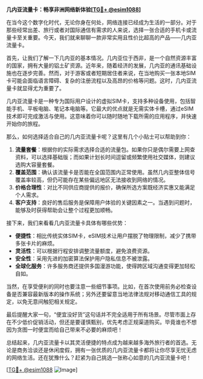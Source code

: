 **几内亚流量卡：畅享非洲网络新体验[[TG💪+ @esim1088](https://t.me/s/esim1088)]**

在当今这个数字化时代，无论你身在何处，网络连接已经成为生活的一部分。对于那些经常出差、旅行或者对国际通信有需求的人来说，选择一张合适的手机卡或流量卡至关重要。今天，我们就来聊聊一款非常实用且性价比超高的产品——几内亚流量卡。

首先，让我们了解一下几内亚的基本情况。几内亚位于西非，是一个自然资源丰富的国家，拥有大量的铝土矿资源。近年来，随着经济的发展，几内亚的通讯基础设施也在逐步完善。然而，对于游客或者短期居住者来说，在当地购买一张本地SIM卡可能会面临语言障碍、复杂的注册流程以及高昂的价格等问题。这时，几内亚流量卡就显得尤为重要了。

几内亚流量卡是一种专为国际用户设计的虚拟SIM卡，支持多种设备使用，包括智能手机、平板电脑、笔记本电脑等。它最大的优点就是无需实体卡槽，通过eSIM技术即可完成激活与使用。这意味着你可以随时随地下载所需的应用程序，并快速开始你的旅程。

那么，如何选择适合自己的几内亚流量卡呢？这里有几个小贴士可以帮助到你：

1. **流量套餐**：根据你的实际需求选择合适的流量包。如果你只是偶尔需要上网查资料，可以选择基础版；而如果计划长时间逗留或频繁使用社交媒体，则建议选购大容量套餐。
2. **覆盖范围**：确认该流量卡是否能在全国范围内正常使用。虽然几内亚整体信号覆盖率较高，但仍可能存在某些偏远地区无法接收到网络的情况。
3. **价格合理性**：对比不同供应商提供的报价，确保所选方案既经济实惠又能满足个人需求。
4. **客户支持**：良好的售后服务是保障用户体验的关键因素之一。当遇到问题时，能够及时获得帮助会让整个过程更加顺畅。

接下来，我们来看看几内亚流量卡具体有哪些优势：

- **便捷性**：相比传统实体SIM卡，eSIM技术让用户摆脱了物理限制，减少了携带多张卡片的麻烦。
- **灵活性**：可以根据行程安排调整流量额度，避免浪费资源。
- **安全性**：采用先进的加密算法保护用户隐私信息不被泄露。
- **全球化服务**：许多服务商还提供多国漫游功能，使得跨区域沟通变得更加轻松自如。

当然，在享受便利的同时也要注意一些细节事项。比如，在首次使用前务必检查设备是否兼容最新版本的操作系统；另外还要留意当地法律法规对移动通信工具的规定，以免无意间触犯相关规定。

最后提醒大家一句，“便宜没好货”这句话并不完全适用于所有场景。尽管市面上存在不少低价促销活动，但还是要谨慎甄别，优先考虑正规渠道购买。毕竟谁也不想因为贪图一时便宜而给自己带来不必要的麻烦吧！

总结起来，几内亚流量卡以其灵活便捷的特点成为越来越多海外旅行者的首选。无论是商务洽谈还是休闲度假，拥有一张优质的几内亚流量卡都将让你尽享无忧无虑的网络生活。还在犹豫什么？赶紧为自己挑选一张称心如意的几内亚流量卡吧！

[[TG💪+ @esim1088](https://t.me/s/esim1088) ![Image](https://i.postimg.cc/4NQfJmqS/Snipaste-2025-05-13-00-14-12.png)]